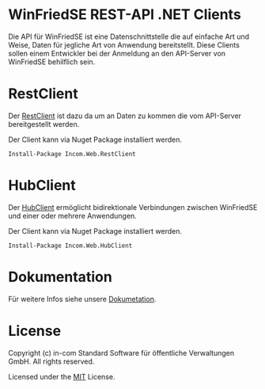 # WinFriedSE REST-API .NET Clients
Die API für WinFriedSE ist eine Datenschnittstelle die auf einfache Art und Weise, Daten für jegliche Art von Anwendung bereitstellt.
Diese Clients sollen einem Entwickler bei der Anmeldung an den API-Server von WinFriedSE behilflich sein.

# RestClient
Der [RestClient](https://github.com/in-com/RestClient/tree/develop/src/Incom.Web.RestClient) ist dazu da um an Daten zu kommen die vom API-Server bereitgestellt werden.

Der Client kann via Nuget Package installiert werden.

```
Install-Package Incom.Web.RestClient
```

# HubClient
Der [HubClient](https://github.com/in-com/RestClient/tree/develop/src/Incom.Web.HubClient) ermöglicht bidirektionale Verbindungen zwischen WinFriedSE und einer oder mehrere Anwendungen.

Der Client kann via Nuget Package installiert werden.

```
Install-Package Incom.Web.HubClient
```

# Dokumentation
Für weitere Infos siehe unsere [Dokumetation](http://documentation.in-com.de/x/CQAM).

# License
Copyright (c) in-com Standard Software für öffentliche Verwaltungen GmbH. All rights reserved.

Licensed under the [MIT](https://github.com/in-com/RestClient/blob/develop/LICENSE) License.
